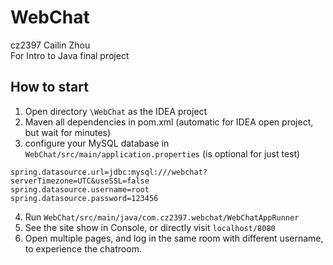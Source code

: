 # WebChat
cz2397 Cailin Zhou \
For Intro to Java final project

## How to start
1. Open directory `\WebChat` as the IDEA project
2. Maven all dependencies in pom.xml (automatic for IDEA open project, but wait for minutes)
3. configure your MySQL database in `WebChat/src/main/application.properties` (is optional for just test)
```
spring.datasource.url=jdbc:mysql:///webchat?serverTimezone=UTC&useSSL=false
spring.datasource.username=root
spring.datasource.password=123456
```
4. Run `WebChat/src/main/java/com.cz2397.webchat/WebChatAppRunner`
5. See the site show in Console, or directly visit `localhost/8080`
6. Open multiple pages, and log in the same room with different username, to experience the chatroom.

